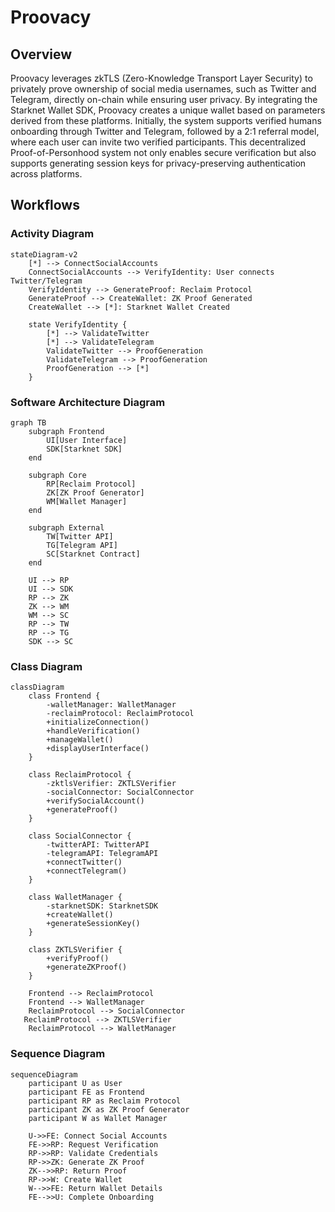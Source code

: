 # **Proovacy**  
## **Overview**

Proovacy leverages zkTLS (Zero-Knowledge Transport Layer Security) to privately prove ownership of social media usernames, such as Twitter and Telegram, directly on-chain while ensuring user privacy. By integrating the Starknet Wallet SDK, Proovacy creates a unique wallet based on parameters derived from these platforms. Initially, the system supports verified humans onboarding through Twitter and Telegram, followed by a 2:1 referral model, where each user can invite two verified participants. This decentralized Proof-of-Personhood system not only enables secure verification but also supports generating session keys for privacy-preserving authentication across platforms.

## **Workflows**
### **Activity Diagram**
```mermaid
stateDiagram-v2
    [*] --> ConnectSocialAccounts
    ConnectSocialAccounts --> VerifyIdentity: User connects Twitter/Telegram
    VerifyIdentity --> GenerateProof: Reclaim Protocol
    GenerateProof --> CreateWallet: ZK Proof Generated
    CreateWallet --> [*]: Starknet Wallet Created
    
    state VerifyIdentity {
        [*] --> ValidateTwitter
        [*] --> ValidateTelegram
        ValidateTwitter --> ProofGeneration
        ValidateTelegram --> ProofGeneration
        ProofGeneration --> [*]
    }
```
### **Software Architecture Diagram**
```mermaid
graph TB
    subgraph Frontend
        UI[User Interface]
        SDK[Starknet SDK]
    end
    
    subgraph Core
        RP[Reclaim Protocol]
        ZK[ZK Proof Generator]
        WM[Wallet Manager]
    end
    
    subgraph External
        TW[Twitter API]
        TG[Telegram API]
        SC[Starknet Contract]
    end
    
    UI --> RP
    UI --> SDK
    RP --> ZK
    ZK --> WM
    WM --> SC
    RP --> TW
    RP --> TG
    SDK --> SC
```
### **Class Diagram**
```mermaid
classDiagram
    class Frontend {
        -walletManager: WalletManager
        -reclaimProtocol: ReclaimProtocol
        +initializeConnection()
        +handleVerification()
        +manageWallet()
        +displayUserInterface()
    }

    class ReclaimProtocol {
        -zktlsVerifier: ZKTLSVerifier
        -socialConnector: SocialConnector
        +verifySocialAccount()
        +generateProof()
    }
    
    class SocialConnector {
        -twitterAPI: TwitterAPI
        -telegramAPI: TelegramAPI
        +connectTwitter()
        +connectTelegram()
    }
    
    class WalletManager {
        -starknetSDK: StarknetSDK
        +createWallet()
        +generateSessionKey()
    }
    
    class ZKTLSVerifier {
        +verifyProof()
        +generateZKProof()
    }
    
    Frontend --> ReclaimProtocol
    Frontend --> WalletManager
    ReclaimProtocol --> SocialConnector
   ReclaimProtocol --> ZKTLSVerifier
    ReclaimProtocol --> WalletManager
```
### **Sequence Diagram**
```mermaid
sequenceDiagram
    participant U as User
    participant FE as Frontend
    participant RP as Reclaim Protocol
    participant ZK as ZK Proof Generator
    participant W as Wallet Manager
    
    U->>FE: Connect Social Accounts
    FE->>RP: Request Verification
    RP->>RP: Validate Credentials
    RP->>ZK: Generate ZK Proof
    ZK-->>RP: Return Proof
    RP->>W: Create Wallet
    W-->>FE: Return Wallet Details
    FE-->>U: Complete Onboarding
```
